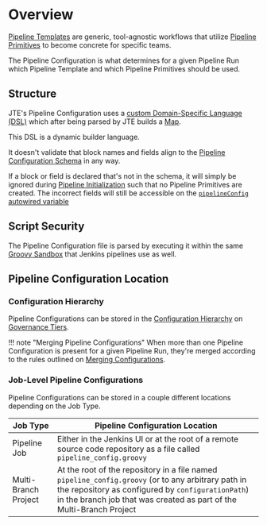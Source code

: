 # Overview

[Pipeline Templates](../pipeline-templates/overview.md) are generic, tool-agnostic workflows that utilize [Pipeline Primitives](../pipeline-primitives/overview.md) to become concrete for specific teams.

The Pipeline Configuration is what determines for a given Pipeline Run which Pipeline Template and which Pipeline Primitives should be used.

## Structure

JTE's Pipeline Configuration uses a [custom Domain-Specific Language (DSL)](./configuration-dsl.md) which after being parsed by JTE builds a [Map](https://docs.groovy-lang.org/latest/html/groovy-jdk/java/util/Map.html).

This DSL is a dynamic builder language.

It doesn't validate that block names and fields align to the [Pipeline Configuration Schema](../../reference/pipeline-configuration-schema.md) in any way.

If a block or field is declared that's not in the schema, it will simply be ignored during [Pipeline Initialization](../advanced/pipeline-initialization.md) such that no Pipeline Primitives are created.
The incorrect fields will still be accessible on the [`pipelineConfig` autowired variable](../../reference/autowired-variables.md##pipelineconfig)

## Script Security

The Pipeline Configuration file is parsed by executing it within the same [Groovy Sandbox](https://github.com/jenkinsci/script-security-plugin) that Jenkins pipelines use as well.

## Pipeline Configuration Location

### Configuration Hierarchy

Pipeline Configurations can be stored in the [Configuration Hierarchy](../pipeline-governance/configuration-hierarchy.md) on [Governance Tiers](../pipeline-governance/governance-tier.md).

!!! note "Merging Pipeline Configurations"
    When more than one Pipeline Configuration is present for a given Pipeline Run, they're merged according to the rules outlined on [Merging Configurations](./merging-configs.md).

### Job-Level Pipeline Configurations

Pipeline Configurations can be stored in a couple different locations depending on the Job Type.

| Job Type             | Pipeline Configuration Location                                                                                                               |
|----------------------|-----------------------------------------------------------------------------------------------------------------------------------------------|
| Pipeline Job         | Either in the Jenkins UI or at the root of a remote source code repository as a file called `pipeline_config.groovy`                          |
| Multi-Branch Project | At the root of the repository in a file named `pipeline_config.groovy` (or to any arbitrary path in the repository as configured by `configurationPath`) in the branch job that was created as part of the Multi-Branch Project |
